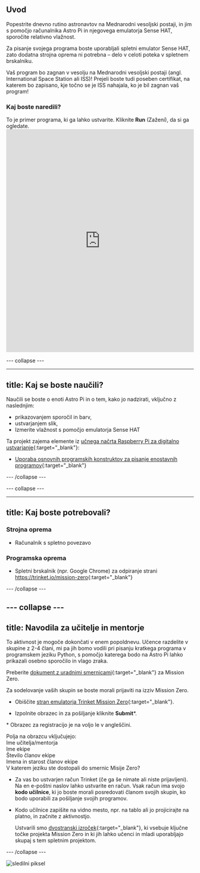 ## Uvod

Popestrite dnevno rutino astronavtov na Mednarodni vesoljski postaji, in jim s pomočjo računalnika Astro Pi in njegovega emulatorja Sense HAT, sporočite relativno vlažnost.

Za pisanje svojega programa boste uporabljali spletni emulator Sense HAT, zato dodatna strojna oprema ni potrebna – delo v celoti poteka v spletnem brskalniku.

Vaš program bo zagnan v vesolju na Mednarodni vesoljski postaji (angl. International Space Station ali ISS)! Prejeli boste tudi poseben certifikat, na katerem bo zapisano, kje točno se je ISS nahajala, ko je bil zagnan vaš program!

### Kaj boste naredili?

To je primer programa, ki ga lahko ustvarite. Kliknite **Run** (Zaženi), da si ga ogledate. <iframe src="https://trinket.io/embed/python/b92d76c0f3?outputOnly=true&runOption=run&start=result" width="100%" height="600" frameborder="0" marginwidth="0" marginheight="0" allowfullscreen mark="crwd-mark"></iframe> 

\--- collapse \---

* * *

## title: Kaj se boste naučili?

Naučili se boste o enoti Astro Pi in o tem, kako jo nadzirati, vključno z naslednjim:

+ prikazovanjem sporočil in barv,
+ ustvarjanjem slik,
+ Izmerite vlažnost s pomočjo emulatorja Sense HAT

Ta projekt zajema elemente iz [učnega načrta Raspberry Pi za digitalno ustvarjanje](http://rpf.io/curriculum){:target="_blank"}:

+ [Uporaba osnovnih programskih konstruktov za pisanje enostavnih programov](https://curriculum.raspberrypi.org/programming/creator/){:target="_blank"}

\--- /collapse \---

\--- collapse \---

* * *

## title: Kaj boste potrebovali?

### Strojna oprema

+ Računalnik s spletno povezavo

### Programska oprema

+ Spletni brskalnik (npr. Google Chrome) za odpiranje strani <https://trinket.io/mission-zero>{:target="_blank"}

\--- /collapse \---

## \--- collapse \---

## title: Navodila za učitelje in mentorje

To aktivnost je mogoče dokončati v enem popoldnevu. Učence razdelite v skupine z 2-4 člani, mi pa jih bomo vodili pri pisanju kratkega programa v programskem jeziku Python, s pomočjo katerega bodo na Astro Pi lahko prikazali osebno sporočilo in vlago zraka.

Preberite [dokument z uradnimi smernicami](https://astro-pi.org/wp-content/uploads/2018/09/Astro_Pi_Mission_Zero_Guidelines_2018_19_V12_pages.pdf){:target="_blank"} za Mission Zero.

Za sodelovanje vaših skupin se boste morali prijaviti na izziv Mission Zero.

+ Obiščite [stran emulatorja Trinket Mission Zero](https://trinket.io/mission-zero/register){:target="_blank"}.

+ Izpolnite obrazec in za pošiljanje kliknite **Submit**\*.

\* Obrazec za registracijo je na voljo le v angleščini.

Polja na obrazcu vključujejo:  
Ime učitelja/mentorja  
Ime ekipe  
Število članov ekipe  
Imena in starost članov ekipe  
V katerem jeziku ste dostopali do smernic Misije Zero?

+ Za vas bo ustvarjen račun Trinket (če ga še nimate ali niste prijavljeni). Na en e-poštni naslov lahko ustvarite en račun. Vsak račun ima svojo **kodo učilnice**, ki jo boste morali posredovati članom svojih skupin, ko bodo uporabili za pošiljanje svojih programov.

+ Kodo učilnice zapišite na vidno mesto, npr. na tablo ali jo projicirajte na platno, in začnite z aktivnostjo.
    
    Ustvarili smo [dvostranski izroček](https://astro-pi.org/astro_pi_mission_zero_project_print_out_v10_print/){:target="_blank"}, ki vsebuje ključne točke projekta Mission Zero in ki jih lahko učenci in mladi uporabljajo skupaj s tem spletnim projektom.

\--- /collapse \---

![sledilni piksel](https://code.org/api/hour/begin_raspberrypi_astropi.png)